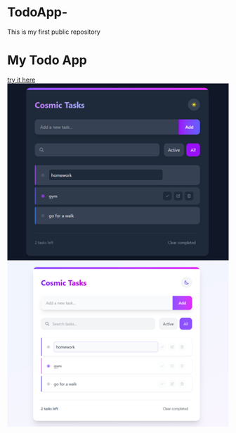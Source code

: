 # TodoApp-
This is my first public repository
# My Todo App
[try it here](https://todo-app-sand-gamma-35.vercel.app/)
![Dark mode](https://github.com/Mathematical-Monk/TodoApp-/blob/main/Screenshot%202025-05-15%20211730.png)
![Light mode](https://github.com/Mathematical-Monk/TodoApp-/blob/main/Screenshot%202025-05-15%20211714.png)
